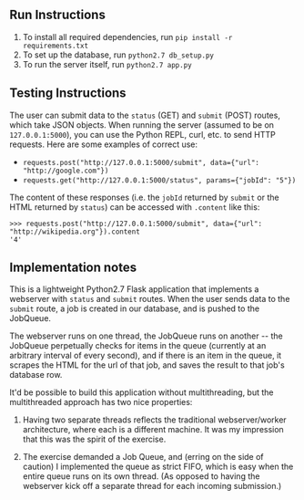 ## Run Instructions

1. To install all required dependencies, run `pip install -r requirements.txt`
2. To set up the database, run `python2.7 db_setup.py`
3. To run the server itself, run `python2.7 app.py`

## Testing Instructions

The user can submit data to the `status` (GET) and `submit` (POST) routes, which take
JSON objects. When running the server (assumed to be on `127.0.0.1:5000`), 
you can use the Python REPL, curl, etc.
to send HTTP requests. Here are some examples of correct use:

- `requests.post("http://127.0.0.1:5000/submit", data={"url": "http://google.com"})`
- `requests.get("http://127.0.0.1:5000/status", params={"jobId": "5"})`

The content of these responses (i.e. the `jobId` returned by `submit` or the HTML returned
by `status`) can be accessed with `.content` like this:

```
>>> requests.post("http://127.0.0.1:5000/submit", data={"url": "http://wikipedia.org"}).content
'4'
```

## Implementation notes

This is a lightweight Python2.7 Flask application that implements a webserver
with `status` and `submit` routes. When the user sends data to the `submit` route,
a job is created in our database, and is pushed to the JobQueue. 

The webserver runs on one thread, the JobQueue runs on another -- the JobQueue
perpetually checks for items in the queue (currently at an arbitrary interval
of every second), and if there is an item in the queue, it scrapes the HTML
for the url of that job, and saves the result to that job's database row.

It'd be possible to build this application without multithreading, but the
multithreaded approach has two nice properties:

1. Having two separate threads reflects the traditional webserver/worker architecture, where
    each is a different machine. It was my impression that this was the spirit of the exercise.

2. The exercise demanded a Job Queue, and (erring on the side of caution) I implemented
    the queue as strict FIFO, which is easy when the entire queue runs on its own thread. (As opposed to
    having the webserver kick off a separate thread for each incoming submission.)
